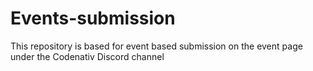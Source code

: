 # Events-submission
This repository is based for event based submission on the event page under the Codenativ Discord channel
